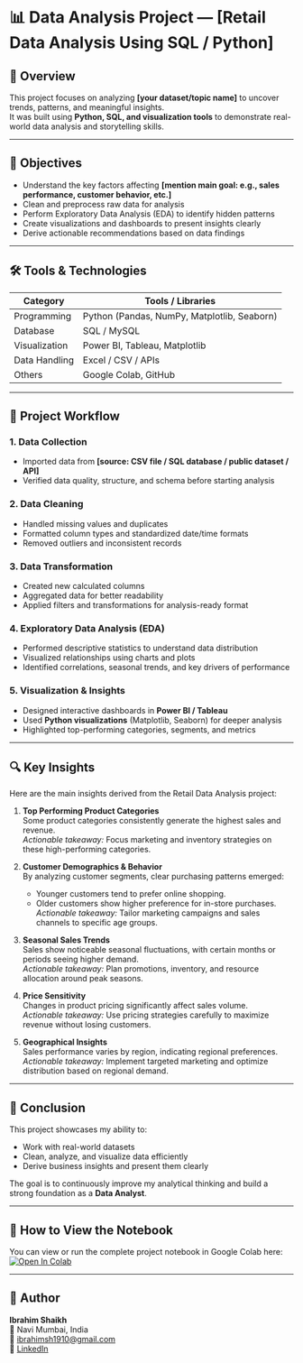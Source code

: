 # 📊 Data Analysis Project — [Retail Data Analysis Using SQL / Python]

## 📘 Overview
This project focuses on analyzing **[your dataset/topic name]** to uncover trends, patterns, and meaningful insights.  
It was built using **Python, SQL, and visualization tools** to demonstrate real-world data analysis and storytelling skills.

---

## 🧠 Objectives
- Understand the key factors affecting **[mention main goal: e.g., sales performance, customer behavior, etc.]**  
- Clean and preprocess raw data for analysis  
- Perform Exploratory Data Analysis (EDA) to identify hidden patterns  
- Create visualizations and dashboards to present insights clearly  
- Derive actionable recommendations based on data findings  

---

## 🛠️ Tools & Technologies
| Category | Tools / Libraries |
|-----------|-------------------|
| Programming | Python (Pandas, NumPy, Matplotlib, Seaborn) |
| Database | SQL / MySQL |
| Visualization | Power BI, Tableau, Matplotlib |
| Data Handling | Excel / CSV / APIs |
| Others | Google Colab, GitHub |

---

## 🧩 Project Workflow

### 1. Data Collection
- Imported data from **[source: CSV file / SQL database / public dataset / API]**  
- Verified data quality, structure, and schema before starting analysis  

### 2. Data Cleaning
- Handled missing values and duplicates  
- Formatted column types and standardized date/time formats  
- Removed outliers and inconsistent records  

### 3. Data Transformation
- Created new calculated columns  
- Aggregated data for better readability  
- Applied filters and transformations for analysis-ready format  

### 4. Exploratory Data Analysis (EDA)
- Performed descriptive statistics to understand data distribution  
- Visualized relationships using charts and plots  
- Identified correlations, seasonal trends, and key drivers of performance  

### 5. Visualization & Insights
- Designed interactive dashboards in **Power BI / Tableau**  
- Used **Python visualizations** (Matplotlib, Seaborn) for deeper analysis  
- Highlighted top-performing categories, segments, and metrics  

---

## 🔍 Key Insights

Here are the main insights derived from the Retail Data Analysis project:

1. **Top Performing Product Categories**  
   Some product categories consistently generate the highest sales and revenue.  
   *Actionable takeaway:* Focus marketing and inventory strategies on these high-performing categories.

2. **Customer Demographics & Behavior**  
   By analyzing customer segments, clear purchasing patterns emerged:  
   - Younger customers tend to prefer online shopping.  
   - Older customers show higher preference for in-store purchases.  
   *Actionable takeaway:* Tailor marketing campaigns and sales channels to specific age groups.

3. **Seasonal Sales Trends**  
   Sales show noticeable seasonal fluctuations, with certain months or periods seeing higher demand.  
   *Actionable takeaway:* Plan promotions, inventory, and resource allocation around peak seasons.

4. **Price Sensitivity**  
   Changes in product pricing significantly affect sales volume.  
   *Actionable takeaway:* Use pricing strategies carefully to maximize revenue without losing customers.

5. **Geographical Insights**  
   Sales performance varies by region, indicating regional preferences.  
   *Actionable takeaway:* Implement targeted marketing and optimize distribution based on regional demand.


---

## 🚀 Conclusion
This project showcases my ability to:
- Work with real-world datasets  
- Clean, analyze, and visualize data efficiently  
- Derive business insights and present them clearly  

The goal is to continuously improve my analytical thinking and build a strong foundation as a **Data Analyst**.

---

## 📂 How to View the Notebook
You can view or run the complete project notebook in Google Colab here:  
[![Open In Colab](https://colab.research.google.com/assets/colab-badge.svg)](https://colab.research.google.com/drive/1Xyn5Wo3VGZzovSGIQA6MdYXBJK_5tJOb?usp=sharing)

---

## 👤 Author
**Ibrahim Shaikh**  
📍 Navi Mumbai, India  
📧 [ibrahimsh1910@gmail.com](mailto:ibrahimsh1910@gmail.com)  
🔗 [LinkedIn](https://www.linkedin.com/in/ibrahim-ux)  

